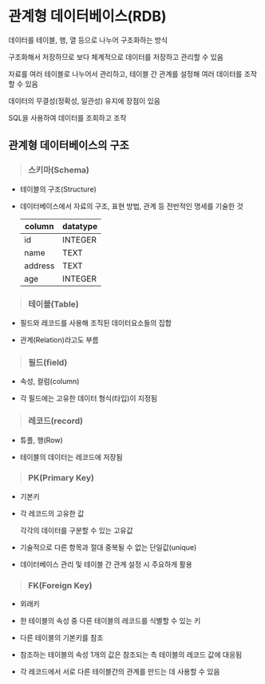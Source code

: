 # 관계형 데이터베이스(RDB)

데이터를 테이블, 행, 열 등으로 나누어 구조화하는 방식

구조화해서 저장하므로 보다 체계적으로 데이터를 저장하고 관리할 수 있음
  
자료를 여러 테이블로 나누어서 관리하고, 테이블 간 관계를 설정해 여러 데이터를 조작할 수 있음
  
데이터의 무결성(정확성, 일관성) 유지에 장점이 있음
  
SQL을 사용하여 데이터를 조회하고 조작

## 관계형 데이터베이스의 구조

> ### 스키마(Schema)

- 테이블의 구조(Structure)

- 데이터베이스에서 자료의 구조, 표현 방법, 관계 등 전반적인 명세를 기술한 것

  | column | datatype |
  | --- | --- |
  | id | INTEGER |
  | name | TEXT |
  | address | TEXT |
  | age | INTEGER |

> ### 테이블(Table)

- 필드와 레코드를 사용해 조직된 데이터요소들의 집합

- 관계(Relation)라고도 부름

> ### 필드(field)

- 속성, 컬럼(column)

- 각 필드에는 고유한 데이터 형식(타입)이 지정됨

> ### 레코드(record)

- 튜플, 행(Row)

- 테이블의 데이터는 레코드에 저장됨

> ### PK(Primary Key)

- 기본키

- 각 레코드의 고유한 값

  각각의 데이터를 구분할 수 있는 고유값

- 기술적으로 다른 항목과 절대 중복될 수 없는 단일값(unique)

- 데이터베이스 관리 및 테이블 간 관계 설정 시 주요하게 활용

> ### FK(Foreign Key)

- 외래키

- 한 테이블의 속성 중 다른 테이블의 레코드를 식별할 수 있는 키

- 다른 테이블의 기본키를 참조

- 참조하는 테이블의 속성 1개의 값은 참조되는 측 테이블의 레코드 값에 대응됨

- 각 레코드에서 서로 다른 테이블간의 관계를 만드는 데 사용할 수 있음